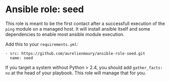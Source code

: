 # Ansible role: seed

This role is meant to be the first contact after a successfull execution of the `ping` module on 
a managed host. It will install ansible itself and some dependencies to enable most ansible module
execution. 

Add this to your `requirements.yml`:
```
- src: https://github.com/aurelienmaury/ansible-role-seed.git
  name: seed
```

If you target a system without Python > 2.4, you should add `gather_facts: no` at the head of your playbook.
This role will manage that for you.